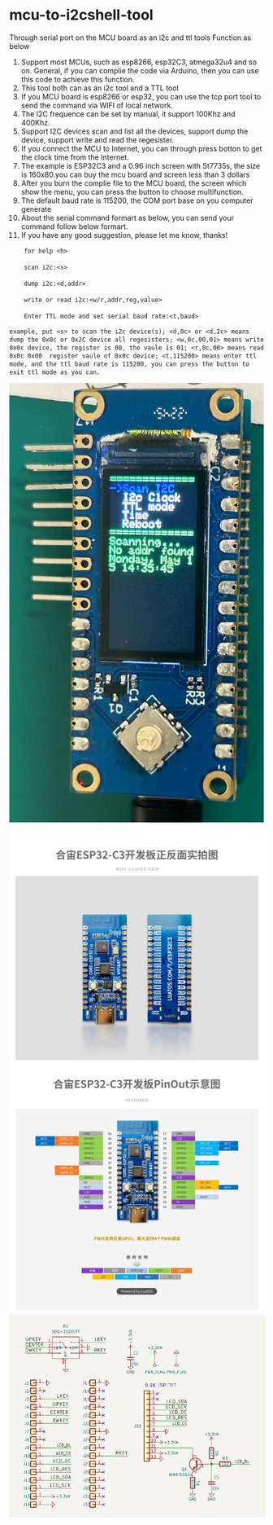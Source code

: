 # mcu-to-i2cshell-tool
Through serial port on the MCU board as an i2c and ttl tools 
Function as below
1. Support most MCUs, such as esp8266, esp32C3, atmega32u4 and so on. General, if you can complie the code via Arduino, then you can use this code to achieve this function.
2. This tool both can as an i2c tool and a TTL tool
3. If you MCU board is esp8266 or esp32, you can use the tcp port tool to send the command via WIFI of local network.
4. The I2C frequence can be set by manual, it support 100Khz and 400Khz.
5. Support I2C devices scan and list all the devices, support dump the device, support write and read the regesister.
7. If you connect the MCU to Internet, you can through press botton to get the clock time from the Internet.
8. The example is ESP32C3 and a 0.96 inch screen with St7735s, the size is 160x80.you can buy the mcu board and screen less than 3 dollars
9. After you burn the complie file to the MCU board, the screen which show the menu, you can press the button to choose multifunction.
10. The default baud rate is 115200, the COM port base on you computer generate
11. About the serial command formart as below, you can send your command follow below formart.
12. If you have any good suggestion, please let me know, thanks! 
```    
    for help <h>
    
    scan i2c:<s>
    
    dump i2c:<d,addr>

    write or read i2c:<w/r,addr,reg,value>

    Enter TTL mode and set serial baud rate:<t,baud>

```
``` 
example, put <s> to scan the i2c device(s); <d,0c> or <d,2c> means dump the 0x0c or 0x2C device all regesisters; <w,0c,00,01> means write 0x0c device, the register is 00, the vaule is 01; <r,0c,00> means read 0x0c 0x00  register vaule of 0x0c device; <t,115200> means enter ttl mode, and the ttl baud rate is 115200, you can press the button to exit ttl mode as you can.
``` 
![my tool picture](https://github.com/82452588/mcu-to-i2cshell-tool/blob/main/my%20tool.png)
![esp32 pin-out](https://github.com/82452588/mcu-to-i2cshell-tool/blob/main/PINout.png)
![st7355s screen schematic](https://github.com/82452588/mcu-to-i2cshell-tool/blob/main/screen.png)
